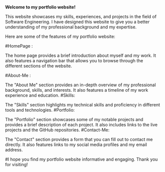 **Welcome to my portfolio website!**

This website showcases my skills, experiences, and projects in the field of Software Engineering. I have designed this website to give you a better understanding of my professional background and my expertise.


Here are some of the features of my portfolio website:

#HomePage : 

The home page provides a brief introduction about myself and my work. It also features a navigation bar that allows you to browse through the different sections of the website.

#About-Me :

The "About Me" section provides an in-depth overview of my professional background, skills, and interests. It also features a timeline of my work experience and education.
#Skills:

The "Skills" section highlights my technical skills and proficiency in different tools and technologies.
#Portfolio:

The "Portfolio" section showcases some of my notable projects and provides a brief description of each project. It also includes links to the live projects and the GitHub repositories.
#Contact-Me: 

The "Contact" section provides a form that you can fill out to contact me directly. It also features links to my social media profiles and my email address.

#I hope you find my portfolio website informative and engaging. Thank you for visiting!
